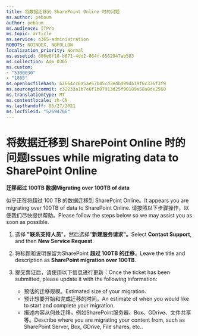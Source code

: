 ```yaml
---
title: 将数据迁移到 SharePoint Online 时的问题
ms.author: pebaum
author: pebaum
ms.audience: ITPro
ms.topic: article
ms.service: o365-administration
ROBOTS: NOINDEX, NOFOLLOW
localization_priority: Normal
ms.assetid: 686e8f18-b871-4dd2-864f-8562947ab583
ms.collection: Adm_O365
ms.custom:
- "5300030"
- "1885"
ms.openlocfilehash: 62664cc6a5ae57b45cd3edbd99db19f6c376f3f9
ms.sourcegitcommit: c32233a1b7e6f1b07913d25f90189a58a8de2560
ms.translationtype: MT
ms.contentlocale: zh-CN
ms.lasthandoff: 05/27/2021
ms.locfileid: "52694766"
---
```

# <a name="issues-while-migrating-data-to-sharepoint-online"></a><span data-ttu-id="f114d-102">将数据迁移到 SharePoint Online 时的问题</span><span class="sxs-lookup"><span data-stu-id="f114d-102">Issues while migrating data to SharePoint Online</span></span>

<span data-ttu-id="f114d-103">**迁移超过 100TB 数据**</span><span class="sxs-lookup"><span data-stu-id="f114d-103">**Migrating over 100TB of data**</span></span>

<span data-ttu-id="f114d-104">似乎正在将超过 100 TB 的数据迁移到 SharePoint Online。</span><span class="sxs-lookup"><span data-stu-id="f114d-104">It appears you are migrating over 100TB of data to SharePoint Online.</span></span> <span data-ttu-id="f114d-105">请按照以下步骤操作，以便我们尽快提供帮助。</span><span class="sxs-lookup"><span data-stu-id="f114d-105">Please follow the steps below so we may assist you as soon as possible.</span></span> 

1. <span data-ttu-id="f114d-106">选择 **"联系支持人员**"，然后选择"**新建服务请求"。**</span><span class="sxs-lookup"><span data-stu-id="f114d-106">Select **Contact Support**, and then **New Service Request**.</span></span> 
2. <span data-ttu-id="f114d-107">将标题和说明保留为SharePoint **超过 100TB 的迁移**。</span><span class="sxs-lookup"><span data-stu-id="f114d-107">Leave the title and description as **SharePoint migration over 100TB**.</span></span>
3. <span data-ttu-id="f114d-108">提交票证后，请使用以下信息进行更新：</span><span class="sxs-lookup"><span data-stu-id="f114d-108">Once the ticket has been submitted, please update it with the following information:</span></span> 

    - <span data-ttu-id="f114d-109">预估的迁移规模。</span><span class="sxs-lookup"><span data-stu-id="f114d-109">Estimated size of your migration.</span></span>
    - <span data-ttu-id="f114d-110">预计想要开始和完成迁移的时间。</span><span class="sxs-lookup"><span data-stu-id="f114d-110">An estimate of when you would like to start and complete your migration.</span></span>
    - <span data-ttu-id="f114d-111">描述内容从何处迁移，例如SharePoint服务器、Box、GDrive、文件共享等。</span><span class="sxs-lookup"><span data-stu-id="f114d-111">Describe where you are migrating your content from, such as SharePoint Server, Box, GDrive, File shares, etc..</span></span>
